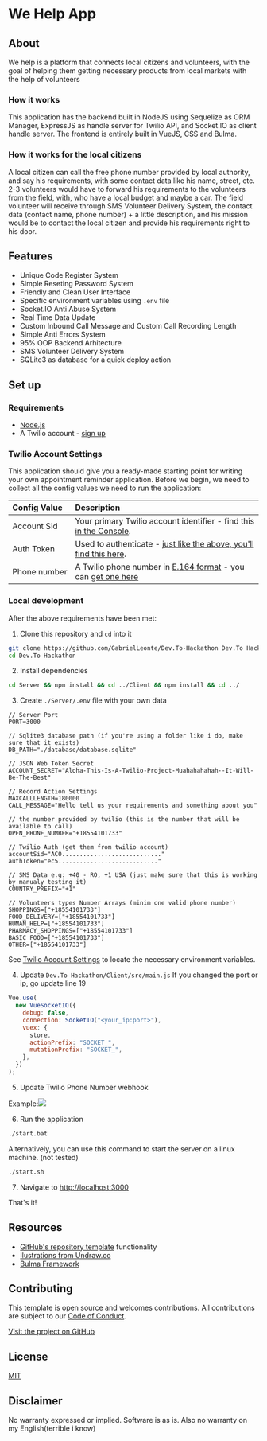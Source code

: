 # We Help App

## About

We help is a platform that connects local citizens and volunteers, with the goal of helping them getting necessary products from local markets with the help of volunteers

### How it works

This application has the backend built in NodeJS using Sequelize as ORM Manager, ExpressJS as handle server for Twilio API, and Socket.IO as client handle server.
The frontend is entirely built in VueJS, CSS and Bulma.

### How it works for the local citizens

A local citizen can call the free phone number provided by local authority, and say his requirements, with some contact data like his name, street, etc. 2-3 volunteers would have to forward his requirements to the volunteers from the field, with, who have a local budget and maybe a car. The field volunteer will receive through SMS Volunteer Delivery System, the contact data (contact name, phone number) + a little description, and his mission would be to contact the local citizen and provide his requirements right to his door.

## Features

- Unique Code Register System
- Simple Reseting Password System
- Friendly and Clean User Interface
- Specific environment variables using `.env` file
- Socket.IO Anti Abuse System
- Real Time Data Update
- Custom Inbound Call Message and Custom Call Recording Length
- Simple Anti Errors System
- 95% OOP Backend Arhitecture
- SMS Volunteer Delivery System
- SQLite3 as database for a quick deploy action

## Set up

### Requirements

- [Node.js](https://nodejs.org/)
- A Twilio account - [sign up](https://www.twilio.com/try-twilio)

### Twilio Account Settings

This application should give you a ready-made starting point for writing your
own appointment reminder application. Before we begin, we need to collect
all the config values we need to run the application:

| Config&nbsp;Value | Description                                                                                                                                                  |
| :---------------- | :----------------------------------------------------------------------------------------------------------------------------------------------------------- |
| Account&nbsp;Sid  | Your primary Twilio account identifier - find this [in the Console](https://www.twilio.com/console).                                                         |
| Auth&nbsp;Token   | Used to authenticate - [just like the above, you'll find this here](https://www.twilio.com/console).                                                         |
| Phone&nbsp;number | A Twilio phone number in [E.164 format](https://en.wikipedia.org/wiki/E.164) - you can [get one here](https://www.twilio.com/console/phone-numbers/incoming) |

### Local development

After the above requirements have been met:

1. Clone this repository and `cd` into it

```bash
git clone https://github.com/GabrielLeonte/Dev.To-Hackathon Dev.To Hackathon
cd Dev.To Hackathon
```

2. Install dependencies

```bash
cd Server && npm install && cd ../Client && npm install && cd ../
```

3. Create `./Server/.env` file with your own data

```
// Server Port
PORT=3000

// Sqlite3 database path (if you're using a folder like i do, make sure that it exists)
DB_PATH="./database/database.sqlite"

// JSON Web Token Secret
ACCOUNT_SECRET="Aloha-This-Is-A-Twilio-Project-Muahahahahah--It-Will-Be-The-Best"

// Record Action Settings
MAXCALLLENGTH=180000
CALL_MESSAGE="Hello tell us your requirements and something about you"

// the number provided by twilio (this is the number that will be available to call)
OPEN_PHONE_NUMBER="+18554101733"

// Twilio Auth (get them from twilio account)
accountSid="AC0............................"
authToken="ec5............................"

// SMS Data e.g: +40 - RO, +1 USA (just make sure that this is working by manualy testing it)
COUNTRY_PREFIX="+1"

// Volunteers types Number Arrays (minim one valid phone number)
SHOPPINGS=["+18554101733"]
FOOD_DELIVERY=["+18554101733"]
HUMAN_HELP=["+18554101733"]
PHARMACY_SHOPPINGS=["+18554101733"]
BASIC_FOOD=["+18554101733"]
OTHER=["+18554101733"]
```

See [Twilio Account Settings](#twilio-account-settings) to locate the necessary environment variables.

4. Update `Dev.To Hackathon/Client/src/main.js`
   If you changed the port or ip, go update line 19

```javascript
Vue.use(
  new VueSocketIO({
    debug: false,
    connection: SocketIO("<your_ip:port>"),
    vuex: {
      store,
      actionPrefix: "SOCKET_",
      mutationPrefix: "SOCKET_",
    },
  })
);
```

5. Update Twilio Phone Number webhook

Example:![](https://i.imgur.com/2vcEYY2.png)

6. Run the application

```bash
./start.bat
```

Alternatively, you can use this command to start the server on a linux machine. (not tested)

```bash
./start.sh
```

7. Navigate to [http://localhost:3000](http://localhost:8080)

That's it!

## Resources

- [GitHub's repository template](https://help.github.com/en/github/creating-cloning-and-archiving-repositories/creating-a-repository-from-a-template) functionality
- [Ilustrations from Undraw.co](https://undraw.co/illustrations)
- [Bulma Framework](https://bulma.io/)

## Contributing

This template is open source and welcomes contributions. All contributions are subject to our [Code of Conduct](https://github.com/twilio-labs/.github/blob/master/CODE_OF_CONDUCT.md).

[Visit the project on GitHub](https://github.com/GabrielLeonte/Dev.To-Hackathon)

## License

[MIT](http://www.opensource.org/licenses/mit-license.html)

## Disclaimer

No warranty expressed or implied. Software is as is. Also no warranty on my English(terrible i know)

[twilio]: https://www.twilio.com
